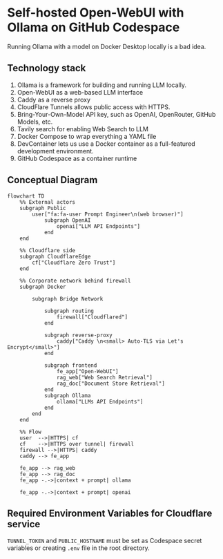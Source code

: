 # Self-hosted Open-WebUI with Ollama on GitHub Codespace
Running Ollama with a model on Docker Desktop locally is a bad idea.

## Technology stack
1. Ollama is a framework for building and running LLM locally.
2. Open-WebUI as a web-based LLM interface
3. Caddy as a reverse proxy
4. CloudFlare Tunnels allows public access with HTTPS.
5. Bring-Your-Own-Model API key, such as OpenAI, OpenRouter, GitHub Models, etc.
6. Tavily search for enabling Web Search to LLM
7. Docker Compose to wrap everything a YAML file
8. DevContainer lets us use a Docker container as a full-featured development environment.
9. GitHub Codespace as a container runtime

## Conceptual Diagram
```mermaid
flowchart TD
    %% External actors
    subgraph Public
        user["fa:fa-user Prompt Engineer\n(web browser)"]
            subgraph OpenAI
                openai["LLM API Endpoints"]
            end
    end

    %% Cloudflare side
    subgraph CloudflareEdge
        cf["Cloudflare Zero Trust"]
    end

    %% Corporate network behind firewall
    subgraph Docker

        subgraph Bridge Network

            subgraph routing
                firewall["Cloudflared"]
            end

            subgraph reverse-proxy
                caddy["Caddy \n<small> Auto-TLS via Let's Encrypt</small>"]
            end

            subgraph frontend
                fe_app["Open-WebUI"]
                rag_web["Web Search Retrieval"]
                rag_doc["Document Store Retrieval"]
            end
            subgraph Ollama
                ollama["LLMs API Endpoints"]
            end
        end
    end

    %% Flow
    user  -->|HTTPS| cf
    cf    -->|HTTPS over tunnel| firewall
    firewall -->|HTTPS| caddy
    caddy --> fe_app

    fe_app --> rag_web
    fe_app --> rag_doc
    fe_app -.->|context + prompt| ollama

    fe_app -.->|context + prompt| openai
```
## Required Environment Variables for Cloudflare service
`TUNNEL_TOKEN` and `PUBLIC_HOSTNAME` must be set as Codespace secret variables or creating `.env` file in the root directory.